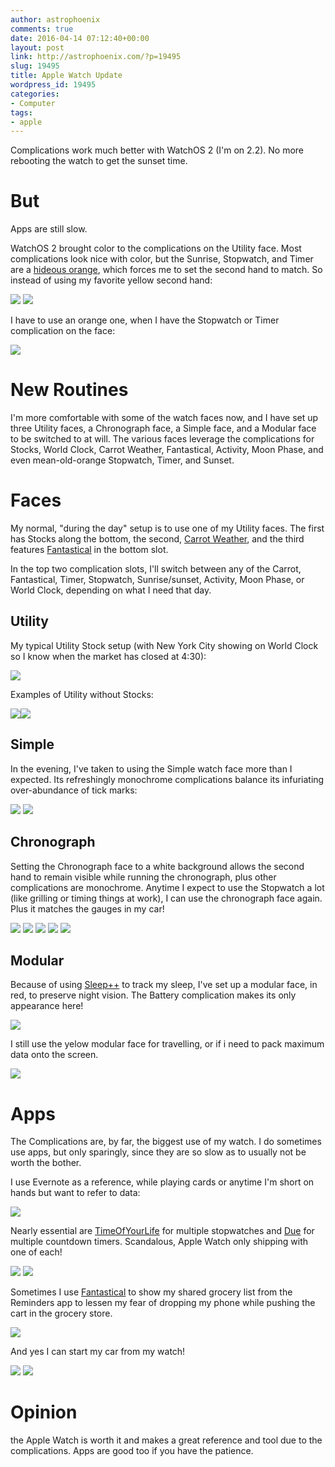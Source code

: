 ```yaml
---
author: astrophoenix
comments: true
date: 2016-04-14 07:12:40+00:00
layout: post
link: http://astrophoenix.com/?p=19495
slug: 19495
title: Apple Watch Update
wordpress_id: 19495
categories:
- Computer
tags:
- apple
---
```


Complications work much better with WatchOS 2 (I'm on 2.2). No more rebooting the watch to get the sunset time.


# But


Apps are still slow.

WatchOS 2 brought color to the complications on the Utility face. Most complications look nice with color, but the Sunrise, Stopwatch, and Timer are a [hideous orange](http://daringfireball.net/linked/2015/09/23/thompson-utility-color), which forces me to set the second hand to match. So instead of using my favorite yellow second hand:

[![](/wp-uploads/astrophoenix/2016/04/img_4979.jpg)](/wp-uploads/astrophoenix/2016/04/img_4979.jpg) [![](/wp-uploads/astrophoenix/2016/04/img_4487.jpg)](/wp-uploads/astrophoenix/2016/04/img_4487.jpg) 

I have to use an orange one, when I have the Stopwatch or Timer complication on the face:

[![](/wp-uploads/astrophoenix/2016/04/img_4980.jpg)](/wp-uploads/astrophoenix/2016/04/img_4980.jpg) 


# New Routines


I'm more comfortable with some of the watch faces now, and I have set up three Utility faces, a Chronograph face, a Simple face, and a Modular face to be switched to at will. The various faces leverage the complications for Stocks, World Clock, Carrot Weather, Fantastical, Activity, Moon Phase, and even mean-old-orange Stopwatch, Timer, and Sunset.


# Faces


My normal, "during the day" setup is to use one of my Utility faces. The first has Stocks along the bottom, the second, [Carrot Weather](https://itunes.apple.com/us/app/carrot-weather-talking-forecast/id961390574?mt=8), and the third features [Fantastical](https://itunes.apple.com/us/app/fantastical-2-for-iphone-calendar/id718043190?mt=8) in the bottom slot.

In the top two complication slots, I'll switch between any of the Carrot, Fantastical, Timer, Stopwatch, Sunrise/sunset, Activity, Moon Phase, or World Clock, depending on what I need that day.


## Utility


My typical Utility Stock setup (with New York City showing on World Clock so I know when the market has closed at 4:30):

[![](/wp-uploads/astrophoenix/2016/04/img_4992-1.jpg)](/wp-uploads/astrophoenix/2016/04/img_4992-1.jpg)

Examples of Utility without Stocks:

[![](/wp-uploads/astrophoenix/2016/04/img_4957.jpg)](/wp-uploads/astrophoenix/2016/04/img_4957.jpg)[![](/wp-uploads/astrophoenix/2016/04/img_4888.jpg)](/wp-uploads/astrophoenix/2016/04/img_4888.jpg) 


## Simple


In the evening, I've taken to using the Simple watch face more than I expected. Its refreshingly monochrome complications balance its infuriating over-abundance of tick marks:

[![](/wp-uploads/astrophoenix/2016/04/img_5015.jpg)](/wp-uploads/astrophoenix/2016/04/img_5015.jpg) [![](/wp-uploads/astrophoenix/2016/04/img_5020.jpg)](/wp-uploads/astrophoenix/2016/04/img_5020.jpg) 


## Chronograph


Setting the Chronograph face to a white background allows the second hand to remain visible while running the chronograph, plus other complications are monochrome. Anytime I expect to use the Stopwatch a lot (like grilling or timing things at work), I can use the chronograph face again. Plus it matches the gauges in my car!

[![](/wp-uploads/astrophoenix/2016/04/img_5004.jpg)](/wp-uploads/astrophoenix/2016/04/img_5004.jpg) [![](/wp-uploads/astrophoenix/2016/04/img_4896.jpg)](/wp-uploads/astrophoenix/2016/04/img_4896.jpg) 
[![](/wp-uploads/astrophoenix/2016/04/img_4895.jpg)](/wp-uploads/astrophoenix/2016/04/img_4895.jpg) [![](/wp-uploads/astrophoenix/2016/04/img_4745.jpg)](/wp-uploads/astrophoenix/2016/04/img_4745.jpg) [![](/wp-uploads/astrophoenix/2016/04/img_4740.jpg)](/wp-uploads/astrophoenix/2016/04/img_4740.jpg) 


## Modular


Because of using [Sleep++](https://itunes.apple.com/us/app/sleep++/id1038440371?mt=8) to track my sleep, I've set up a modular face, in red, to preserve night vision. The Battery complication makes its only appearance here!

[![](/wp-uploads/astrophoenix/2016/04/img_4953.jpg)](/wp-uploads/astrophoenix/2016/04/img_4953.jpg) 

I still use the yelow modular face for travelling, or if i need to pack maximum data onto the screen.

[![](/wp-uploads/astrophoenix/2016/04/img_5028.jpg)](/wp-uploads/astrophoenix/2016/04/img_5028.jpg) 


# Apps


The Complications are, by far, the biggest use of my watch. I do sometimes use apps, but only sparingly, since they are so slow as to usually not be worth the bother.

I use Evernote as a reference, while playing cards or anytime I'm short on hands but want to refer to data:

[![](/wp-uploads/astrophoenix/2016/04/img_4942.jpg)](/wp-uploads/astrophoenix/2016/04/img_4942.jpg) 

Nearly essential are [TimeOfYourLife](https://itunes.apple.com/us/app/timeofyourlife-pro-multiple/id1057736367?mt=8) for multiple stopwatches and [Due](https://itunes.apple.com/us/app/due-reminders-countdown-timers/id390017969?mt=8) for multiple countdown timers. Scandalous, Apple Watch only shipping with one of each!

[![](/wp-uploads/astrophoenix/2016/04/img_5027.jpg)](/wp-uploads/astrophoenix/2016/04/img_5027.jpg) [![](/wp-uploads/astrophoenix/2016/04/img_5030.jpg)](/wp-uploads/astrophoenix/2016/04/img_5030.jpg) 

Sometimes I use [Fantastical](https://itunes.apple.com/us/app/fantastical-2-for-iphone-calendar/id718043190?mt=8) to show my shared grocery list from the Reminders app to lessen my fear of dropping my phone while pushing the cart in the grocery store.

[![](/wp-uploads/astrophoenix/2016/04/img_5031.jpg)](/wp-uploads/astrophoenix/2016/04/img_5031.jpg) 

And yes I can start my car from my watch!

[![](/wp-uploads/astrophoenix/2016/04/img_0629.jpg)](/wp-uploads/astrophoenix/2016/04/img_0629.jpg) [![](/wp-uploads/astrophoenix/2016/04/img_0626.jpg)](/wp-uploads/astrophoenix/2016/04/img_0626.jpg) 


# Opinion


the Apple Watch is worth it and makes a great reference and tool due to the complications. Apps are good too if you have the patience.
